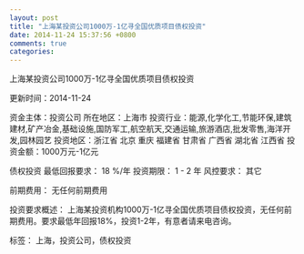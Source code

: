 ```yaml
---
layout: post
title: "上海某投资公司1000万-1亿寻全国优质项目债权投资"
date: 2014-11-24 15:37:56 +0800
comments: true
categories: 
---
```

上海某投资公司1000万-1亿寻全国优质项目债权投资



更新时间：2014-11-24

资金主体：投资公司
所在地区：上海市
投资行业：能源,化学化工,节能环保,建筑建材,矿产冶金,基础设施,国防军工,航空航天,交通运输,旅游酒店,批发零售,海洋开发,园林园艺
投资地区：浙江省 北京 重庆 福建省 甘肃省 广西省 湖北省 江西省
投资金额：1000万元-1亿元

债权投资
最低回报要求：
                            18 %/年
                                                                                投资期限：
                            1 - 2 年
                                                                                                                                        风控要求：
                            其它

前期费用：
无任何前期费用

投资要求概述：
上海某投资机构1000万-1亿寻全国优质项目债权投资，无任何前期费用。要求最低年回报18%，投资1-2年，有意者请来电咨询。

标签：
上海，投资公司，债权投资

